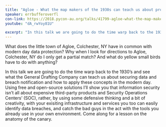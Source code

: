 ```yaml
---
title: "Agloe - What the map makers of the 1930s can teach us about protecting our data in 2018"
speaker: errbufferoverfl
con-link: https://2018.pycon-au.org/talks/41799-agloe-what-the-map-makers-of-the-1930s-can-teach-us-about-protecting-our-data-in-2018/
youtube: "dA_rwYoy81U"

excerpt: "In this talk we are going to do the time warp back to the 1930’s and see what the General Drafting Co. can teach us about securing data and breach notification and how to apply them in the modern day. Using free and OSS I show you that security isn’t all about expensive 3rd-party products and SOCs."
---
```


What does the little town of Agloe, Colchester, NY have in common with modern day data protection? Why when I look for directions to Agloe, Colchester, NY do I only get a partial match? And what do yellow small birds have to do with anything?

In this talk we are going to do the time warp back to the 1930’s and see what the General Drafting Company can teach us about securing data and breach notification and how to apply these concepts in the modern day. Using free and open-source solutions I’ll show you that information security isn’t all about expensive third-party products and Security Operations Centers’ (SOC), rather, by using some defensive thinking and a bit of creativity, with your exisiting infrastructure and services you too can easily identify data breaches, and catch the bad guys in the act with the tools you already use in your own environment. Come along for a lesson on the anatomy of the canary.